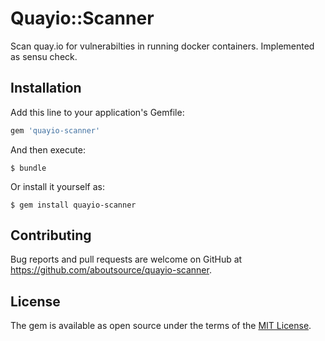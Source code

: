 # Quayio::Scanner

Scan quay.io for vulnerabilties in running docker containers. Implemented as sensu check.

## Installation

Add this line to your application's Gemfile:

```ruby
gem 'quayio-scanner'
```

And then execute:

    $ bundle

Or install it yourself as:

    $ gem install quayio-scanner

## Contributing

Bug reports and pull requests are welcome on GitHub at https://github.com/aboutsource/quayio-scanner.


## License

The gem is available as open source under the terms of the [MIT License](http://opensource.org/licenses/MIT).
